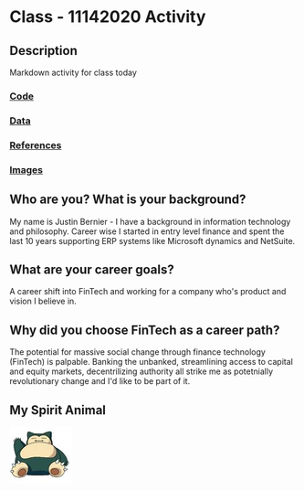 # Class - 11142020 Activity

## Description 
Markdown activity for class today


### [Code](./code)

### [Data](./data)

### [References](./references)

### [Images](./images)

## Who are you? What is your background?
My name is Justin Bernier - I have a background in information technology and philosophy.  Career wise I started in entry level finance and spent the last 10 years supporting ERP systems like Microsoft dynamics and NetSuite.


## What are your career goals?
A career shift into FinTech and working for a company who's product and vision I believe in.  

## Why did you choose FinTech as a career path?
The potential for massive social change through finance technology (FinTech) is palpable.  Banking the unbanked, streamlining access to capital and equity markets, decentrilizing authority all strike me as potetnially revolutionary change and I'd like to be part of it.  

## My Spirit Animal
![I choose you Snorlax!](./images/snorlax.jpg "I choose you Snorlax!")